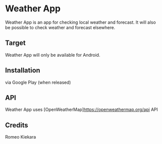 # Weather App

Weather App is an app for checking local weather and forecast. It will also be possible to check weather and
forecast elsewhere.

## Target

Weather App will only be available for Android.

## Installation

via Google Play (when released)

## API

Weather App uses [OpenWeatherMap]https://openweathermap.org/api API

## Credits

Romeo Kiekara